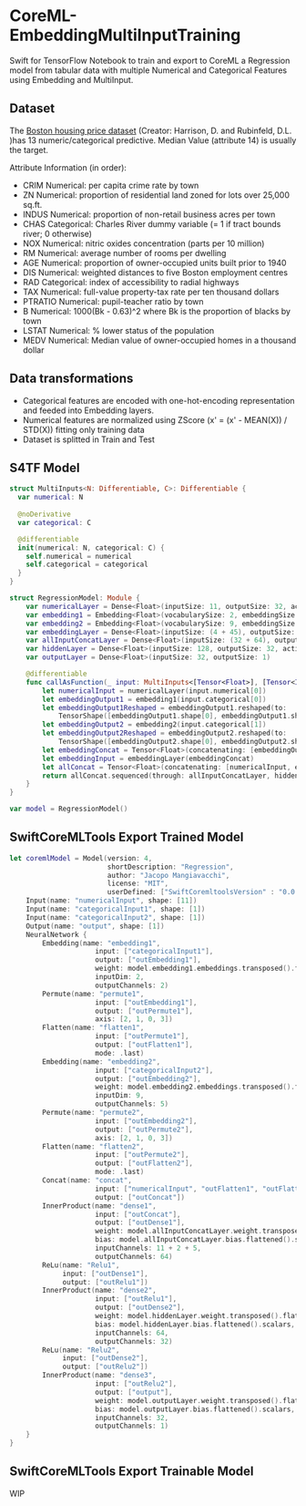 # CoreML-EmbeddingMultiInputTraining

Swift for TensorFlow Notebook to train and export to CoreML a Regression model from tabular data with multiple Numerical and Categorical Features using Embedding and MultiInput.

## Dataset

The [Boston housing price dataset](https://archive.ics.uci.edu/ml/machine-learning-databases/housing/) (Creator: Harrison, D. and Rubinfeld, D.L. )has 13 numeric/categorical predictive. Median Value (attribute 14) is usually the target.

Attribute Information (in order):

- CRIM     Numerical: per capita crime rate by town
- ZN       Numerical: proportion of residential land zoned for lots over 25,000 sq.ft.
- INDUS    Numerical: proportion of non-retail business acres per town
- CHAS     Categorical: Charles River dummy variable (= 1 if tract bounds river; 0 otherwise)
- NOX      Numerical: nitric oxides concentration (parts per 10 million)
- RM       Numerical: average number of rooms per dwelling
- AGE      Numerical: proportion of owner-occupied units built prior to 1940
- DIS      Numerical: weighted distances to five Boston employment centres
- RAD      Categorical: index of accessibility to radial highways
- TAX      Numerical: full-value property-tax rate per ten thousand dollars
- PTRATIO  Numerical: pupil-teacher ratio by town
- B        Numerical: 1000(Bk - 0.63)^2 where Bk is the proportion of blacks by town
- LSTAT    Numerical: % lower status of the population
- MEDV     Numerical: Median value of owner-occupied homes in a thousand dollar

## Data transformations

- Categorical features are encoded with one-hot-encoding representation and feeded into Embedding layers.
- Numerical features are normalized using ZScore (x' = (x' - MEAN(X)) / STD(X)) fitting only training data
- Dataset is splitted in Train and Test

## S4TF Model

```swift
struct MultiInputs<N: Differentiable, C>: Differentiable {
  var numerical: N
  
  @noDerivative
  var categorical: C

  @differentiable
  init(numerical: N, categorical: C) {
    self.numerical = numerical
    self.categorical = categorical
  }
}

struct RegressionModel: Module {
    var numericalLayer = Dense<Float>(inputSize: 11, outputSize: 32, activation: relu)
    var embedding1 = Embedding<Float>(vocabularySize: 2, embeddingSize: 2)
    var embedding2 = Embedding<Float>(vocabularySize: 9, embeddingSize: 5)
    var embeddingLayer = Dense<Float>(inputSize: (4 + 45), outputSize: 64, activation: relu)
    var allInputConcatLayer = Dense<Float>(inputSize: (32 + 64), outputSize: 128, activation: relu)
    var hiddenLayer = Dense<Float>(inputSize: 128, outputSize: 32, activation: relu)
    var outputLayer = Dense<Float>(inputSize: 32, outputSize: 1)

    @differentiable
    func callAsFunction(_ input: MultiInputs<[Tensor<Float>], [Tensor<Int32>]>) -> Tensor<Float> {
        let numericalInput = numericalLayer(input.numerical[0])
        let embeddingOutput1 = embedding1(input.categorical[0])
        let embeddingOutput1Reshaped = embeddingOutput1.reshaped(to: 
            TensorShape([embeddingOutput1.shape[0], embeddingOutput1.shape[1] * embeddingOutput1.shape[2]]))
        let embeddingOutput2 = embedding2(input.categorical[1])
        let embeddingOutput2Reshaped = embeddingOutput2.reshaped(to: 
            TensorShape([embeddingOutput2.shape[0], embeddingOutput2.shape[1] * embeddingOutput2.shape[2]]))
        let embeddingConcat = Tensor<Float>(concatenating: [embeddingOutput1Reshaped, embeddingOutput2Reshaped], alongAxis: 1)
        let embeddingInput = embeddingLayer(embeddingConcat)
        let allConcat = Tensor<Float>(concatenating: [numericalInput, embeddingInput], alongAxis: 1)
        return allConcat.sequenced(through: allInputConcatLayer, hiddenLayer, outputLayer)
    }
}

var model = RegressionModel()
```

## SwiftCoreMLTools Export Trained Model

```swift
let coremlModel = Model(version: 4,
                        shortDescription: "Regression",
                        author: "Jacopo Mangiavacchi",
                        license: "MIT",
                        userDefined: ["SwiftCoremltoolsVersion" : "0.0.6"]) {
    Input(name: "numericalInput", shape: [11])
    Input(name: "categoricalInput1", shape: [1])
    Input(name: "categoricalInput2", shape: [1])
    Output(name: "output", shape: [1])
    NeuralNetwork {
        Embedding(name: "embedding1",
                     input: ["categoricalInput1"],
                     output: ["outEmbedding1"],
                     weight: model.embedding1.embeddings.transposed().flattened().scalars,
                     inputDim: 2,
                     outputChannels: 2)
        Permute(name: "permute1",
                     input: ["outEmbedding1"],
                     output: ["outPermute1"],
                     axis: [2, 1, 0, 3])
        Flatten(name: "flatten1",
                     input: ["outPermute1"],
                     output: ["outFlatten1"],
                     mode: .last)
        Embedding(name: "embedding2",
                     input: ["categoricalInput2"],
                     output: ["outEmbedding2"],
                     weight: model.embedding2.embeddings.transposed().flattened().scalars,
                     inputDim: 9,
                     outputChannels: 5)
        Permute(name: "permute2",
                     input: ["outEmbedding2"],
                     output: ["outPermute2"],
                     axis: [2, 1, 0, 3])
        Flatten(name: "flatten2",
                     input: ["outPermute2"],
                     output: ["outFlatten2"],
                     mode: .last)
        Concat(name: "concat",
                     input: ["numericalInput", "outFlatten1", "outFlatten2"],
                     output: ["outConcat"])
        InnerProduct(name: "dense1",
                     input: ["outConcat"],
                     output: ["outDense1"],
                     weight: model.allInputConcatLayer.weight.transposed().flattened().scalars,
                     bias: model.allInputConcatLayer.bias.flattened().scalars,
                     inputChannels: 11 + 2 + 5,
                     outputChannels: 64)
        ReLu(name: "Relu1",
             input: ["outDense1"],
             output: ["outRelu1"])
        InnerProduct(name: "dense2",
                     input: ["outRelu1"],
                     output: ["outDense2"],
                     weight: model.hiddenLayer.weight.transposed().flattened().scalars,
                     bias: model.hiddenLayer.bias.flattened().scalars,
                     inputChannels: 64,
                     outputChannels: 32)
        ReLu(name: "Relu2",
             input: ["outDense2"],
             output: ["outRelu2"])
        InnerProduct(name: "dense3",
                     input: ["outRelu2"],
                     output: ["output"],
                     weight: model.outputLayer.weight.transposed().flattened().scalars,
                     bias: model.outputLayer.bias.flattened().scalars,
                     inputChannels: 32,
                     outputChannels: 1)
    }
}
```

## SwiftCoreMLTools Export Trainable Model

WIP
